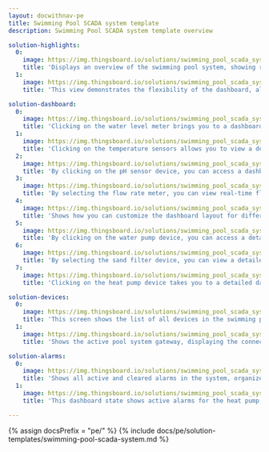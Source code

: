 ```yaml
---
layout: docwithnav-pe
title: Swimming Pool SCADA system template
description: Swimming Pool SCADA system template overview

solution-highlights:
  0:
    image: https://img.thingsboard.io/solutions/swimming_pool_scada_system/scada-dashboard.png
    title: 'Displays an overview of the swimming pool system, showing real-time data for pool temperature, outdoor temperature, and water levels. Clicking on different devices provides detailed metrics and controls for each component.'
  1:
    image: https://img.thingsboard.io/solutions/swimming_pool_scada_system/scada-tablet-and-mobile.png
    title: 'This view demonstrates the flexibility of the dashboard, allowing you to manage and monitor the swimming pool SCADA system across different devices, including tablets and smartphones.'

solution-dashboard:
  0:
    image: https://img.thingsboard.io/solutions/swimming_pool_scada_system/scada-water-level.png
    title: 'Clicking on the water level meter brings you to a dashboard state that visualizes real-time water level data, showing trends over time to ensure optimal water levels are maintained.'
  1:
    image: https://img.thingsboard.io/solutions/swimming_pool_scada_system/scada-temperature.png
    title: 'Clicking on the temperature sensors allows you to view a detailed dashboard state with real-time pool and outdoor temperature data, along with the target temperature, enabling efficient temperature control.'
  2:
    image: https://img.thingsboard.io/solutions/swimming_pool_scada_system/scada-pH.png
    title: 'By clicking on the pH sensor device, you can access a dashboard state that displays real-time pH level data, helping you ensure water quality is maintained within optimal ranges.'
  3:
    image: https://img.thingsboard.io/solutions/swimming_pool_scada_system/scada-flow-rate.png
    title: 'By selecting the flow rate meter, you can view real-time flow rate data to ensure optimal water circulation through the system.'
  4:
    image: https://img.thingsboard.io/solutions/swimming_pool_scada_system/scada-layouts.png
    title: 'Shows how you can customize the dashboard layout for different devices, like desktops, tablets, and mobile phones, ensuring a responsive design across all screen sizes.'
  5:
    image: https://img.thingsboard.io/solutions/swimming_pool_scada_system/scada-water-pump-state.png
    title: 'By clicking on the water pump device, you can access a detailed dashboard state showing real-time metrics such as flow rate, rotation speed, power consumption, and vibration, along with the pump operational status and any active alarms.'
  6:
    image: https://img.thingsboard.io/solutions/swimming_pool_scada_system/scada-sand-filter-state.png
    title: 'By selecting the sand filter device, you can view a detailed dashboard state showing real-time metrics such as rotation speed, flow rate, vibration, and pressure, along with the filter current operational status.'
  7:
    image: https://img.thingsboard.io/solutions/swimming_pool_scada_system/scada-heat-pump-state.png
    title: 'Clicking on the heat pump device takes you to a detailed dashboard state where you can view key metrics like rotation speed, power consumption, temperature, and compressor pressure, along with any active alarms.'

solution-devices:
  0:
    image: https://img.thingsboard.io/solutions/swimming_pool_scada_system/scada-devices.png
    title: 'This screen shows the list of all devices in the swimming pool SCADA system. You can click on each device to view detailed information, including its status and related metrics.'
  1:
    image: https://img.thingsboard.io/solutions/swimming_pool_scada_system/scada-gateway-list.png
    title: 'Shows the active pool system gateway, displaying the connected devices and their status.'

solution-alarms:
  0:
    image: https://img.thingsboard.io/solutions/swimming_pool_scada_system/scada-alarms.png
    title: 'Shows all active and cleared alarms in the system, organized by the originating device, such as the heat pump and sand filter, and their respective alarm types and severities.'
  1:
    image: https://img.thingsboard.io/solutions/swimming_pool_scada_system/scada-alarms-heat-pump-state.png
    title: 'This dashboard state shows active alarms for the heat pump, with details on rotation speed and power consumption warnings. Clicking on the heat pump device reveals its operational data alongside the alarms.'

---
```


{% assign docsPrefix = "pe/" %}
{% include docs/pe/solution-templates/swimming-pool-scada-system.md %}